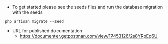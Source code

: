 - To get started please see the seeds files and run the database migration with the seeds
```
php artisan migrate --seed
```

- URL for published documentation
  - https://documenter.getpostman.com/view/17453126/2s8YRpEq6U
